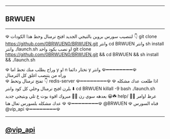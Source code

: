--------------------------------------
## BRWUEN
--------------------------------------

☫  لتنصيب سورس بروين بالتيجي الجديد
افتح ترمنال وحط هذا الكودات 👇 
git clone https://github.com/0BRWUEN0/BRWUEN.git
وانتر
cd BRWUEN 
وانتر
sh install 
وانتر
./launch.sh
او نصب بكود واحد 
git clone https://github.com/0BRWUEN0/BRWUEN.git && cd BRWUEN && sh install && ./launch.sh 

☫ وراح يطلب منك تحط اما y او n
تختار دائما y وانتر 
☫➖➖➖➖➖➖➖➖☫  
وراه من يتنصب اغلق كل الترمنال   
☫  تفتح ترمنال وتحط 👇
redis-server
☫➖➖➖➖➖➖➖➖☫
☫ اذا طلعت عدك مشكله بلرن افتح ترمنال وخلي كل كود وانتر ⬇️
cd BRWUEN
killall -9 bash
./launch.sh
بعدهه سوي رن 🌝💖 مبروك اقوة بوت ع تلي وبتيجي جديد 😀☘️ help/ عرظ اوامر 🙊💋
☫➖➖➖➖➖➖➖➖☫
☫ عدك مشكله بلسورس تعال هنا @BRWUEN
☫ قناه السورس @vip_api
☫➖➖➖➖➖➖➖➖☫

--------------------------------------
## [@vip_api](https://telegram.me/vip_api)
